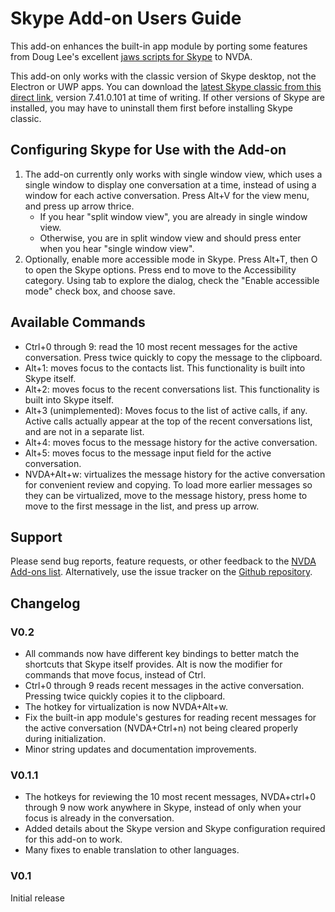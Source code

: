 # Skype Add-on Users Guide

This add-on enhances the built-in app module by porting some features from Doug Lee's excellent [jaws scripts for Skype](http://www.dlee.org/skype/skypeman6.php) to NVDA. 

This add-on only works with the classic version of Skype desktop, not the Electron or UWP apps. You can download  the [latest Skype classic from this direct link](http://www.skype.com/go/getskype-full), version 7.41.0.101 at time of writing. If other versions of Skype are installed, you may have to uninstall them first before installing Skype classic.

## Configuring Skype for Use with the Add-on

1. The add-on currently only works with single window view, which uses a single window to display one conversation at a time, instead of using a window for each active conversation. Press Alt+V for the view menu, and press up arrow thrice. 
    * If you hear "split window view", you are already in single window view. 
    * Otherwise, you are in split window view and should   press enter when you hear "single window view". 
2. Optionally, enable more accessible mode in Skype. Press Alt+T, then O to open the Skype options. Press end to move to the Accessibility category. Using tab to explore the dialog, check the "Enable accessible mode" check box, and choose save.

## Available Commands

* Ctrl+0 through 9: read the 10 most recent messages for the active conversation. Press twice quickly to copy  the message to the clipboard.
* Alt+1: moves focus to the contacts list. This functionality is built into Skype itself.
* Alt+2: moves focus to the  recent conversations list. This functionality is built into Skype itself.
* Alt+3 (unimplemented): Moves focus to the list of active calls, if any. Active calls actually appear at the top of the recent conversations list, and are not in a separate list.
* Alt+4: moves focus to the message history for the active conversation.
* Alt+5: moves focus to the message input field for the active conversation.
* NVDA+Alt+w: virtualizes the message history for the active conversation for convenient review and copying. To load more earlier messages so they can be virtualized, move to the message history,   press home to move to the first message in the list, and press up arrow.

## Support

Please send bug reports, feature requests, or other feedback to the  [NVDA Add-ons list](https://nvda-addons.groups.io/g/nvda-addons). Alternatively, use the issue tracker on the [Github repository](https://github.com/Neurrone/nvda-skype).

## Changelog

### V0.2

* All commands now have different key bindings to better match the shortcuts that Skype itself provides. Alt is now the modifier for commands that move focus, instead of Ctrl.
* Ctrl+0 through 9 reads recent messages in the active conversation. Pressing twice quickly copies it to the clipboard.
* The hotkey for virtualization is now NVDA+Alt+w.
* Fix the built-in app module's gestures for reading recent messages for the active conversation (NVDA+Ctrl+n) not being cleared properly during initialization.
* Minor string updates and documentation improvements.

### V0.1.1

* The hotkeys for reviewing the 10 most recent messages, NVDA+ctrl+0 through 9 now work anywhere in Skype, instead of only when your focus is already in the conversation.
* Added details about the Skype version and Skype configuration required for this add-on to work.
* Many fixes to enable translation to other languages.

### V0.1

Initial release